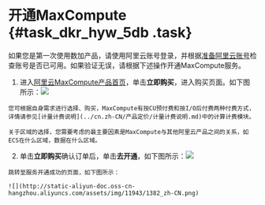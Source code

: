 # 开通MaxCompute {#task_dkr_hyw_5db .task}

如果您是第一次使用数加产品，请使用阿里云账号登录，并根据[准备阿里云账号](cn.zh-CN/准备工作/准备阿里云账号.md)检查账号是否已可用。如果验证无误，请根据下述操作开通MaxCompute服务。

1.   进入[阿里云MaxCompute产品首页](https://www.aliyun.com/product/odps)，单击**立即购买**，进入购买页面。如下图所示：![](http://static-aliyun-doc.oss-cn-hangzhou.aliyuncs.com/assets/img/11943/1383_zh-CN.png)

 

    您可根据自身需求进行选择、购买，MaxCompute有按CU预付费和按I/O后付费两种付费方式，详情请参见[计量计费说明](../cn.zh-CN/产品定价/计量计费说明.md)中的计算计费模块。

    关于区域的选择，您需要考虑的最主要因素是MaxCompute与其他阿里云产品之间的关系，如ECS在什么区域，数据在什么区域。

2.   单击**立即购买**确认订单后，单击**去开通**，如下图所示：![](http://static-aliyun-doc.oss-cn-hangzhou.aliyuncs.com/assets/img/11943/1379_zh-CN.png)

 

    跳转至服务开通成功的页面，如下图所示：

    ![](http://static-aliyun-doc.oss-cn-hangzhou.aliyuncs.com/assets/img/11943/1382_zh-CN.png)


